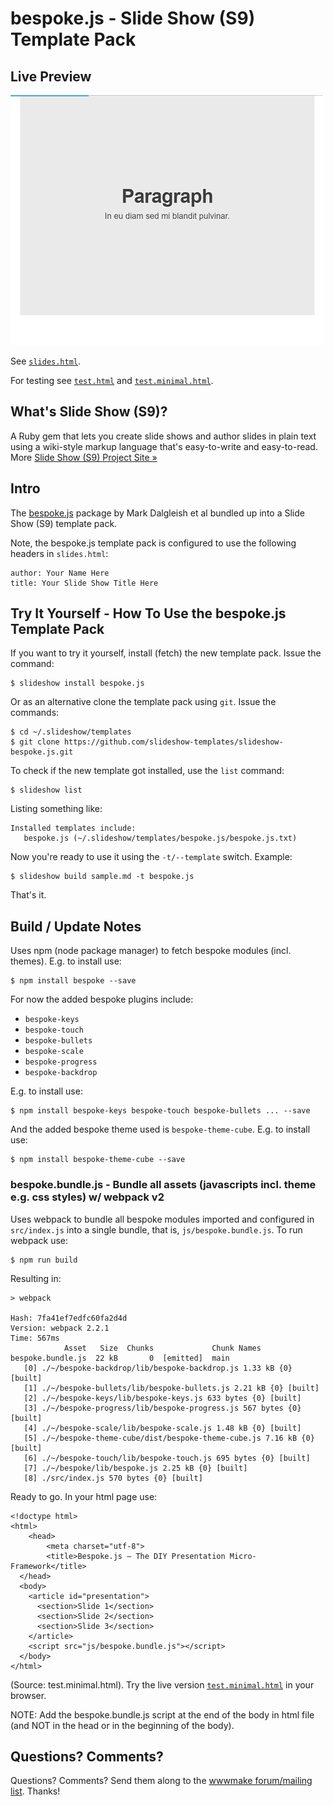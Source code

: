 # bespoke.js - Slide Show (S9) Template Pack

## Live Preview

![](preview.png)

See [`slides.html`](http://slideshow-templates.github.io/slideshow-bespoke.js/slides.html).

For testing see
[`test.html`](http://slideshow-templates.github.io/slideshow-bespoke.js/test.html) and
[`test.minimal.html`](http://slideshow-templates.github.io/slideshow-bespoke.js/test.minimal.html).


## What's Slide Show (S9)?

A Ruby gem that lets you create slide shows and author slides in plain text
using a wiki-style markup language that's easy-to-write and easy-to-read.
More [Slide Show (S9) Project Site »](http://slideshow-s9.github.io)

## Intro

The [bespoke.js](https://github.com/bespokejs/bespoke) package
by Mark Dalgleish et al bundled up into
a Slide Show (S9) template pack.

Note, the bespoke.js template pack is configured to use
the following headers in `slides.html`:

    author: Your Name Here
    title: Your Slide Show Title Here


## Try It Yourself - How To Use the bespoke.js Template Pack

If you want to try it yourself, install (fetch) the new template pack. Issue the command:

    $ slideshow install bespoke.js

Or as an alternative clone the template pack using `git`. Issue the commands:

    $ cd ~/.slideshow/templates
    $ git clone https://github.com/slideshow-templates/slideshow-bespoke.js.git

To check if the new template got installed, use the `list` command:

    $ slideshow list

Listing something like:

    Installed templates include:
       bespoke.js (~/.slideshow/templates/bespoke.js/bespoke.js.txt)


Now you're ready to use it using the `-t/--template` switch. Example:

    $ slideshow build sample.md -t bespoke.js

That's it.




## Build / Update Notes

Uses npm (node package manager) to fetch bespoke modules (incl. themes).
E.g. to install use:

    $ npm install bespoke --save

For now the added bespoke plugins include:

- `bespoke-keys`
- `bespoke-touch`
- `bespoke-bullets`
- `bespoke-scale`
- `bespoke-progress`
- `bespoke-backdrop`

E.g. to install use:

    $ npm install bespoke-keys bespoke-touch bespoke-bullets ... --save

And the added bespoke theme used is `bespoke-theme-cube`. E.g. to install use:

    $ npm install bespoke-theme-cube --save



### bespoke.bundle.js - Bundle all assets (javascripts incl. theme e.g. css styles) w/ webpack v2

Uses webpack to bundle all bespoke modules
imported and configured in `src/index.js`
into a single bundle, that is, `js/bespoke.bundle.js`.
To run webpack use:

    $ npm run build

Resulting in:

```
> webpack

Hash: 7fa41ef7edfc60fa2d4d
Version: webpack 2.2.1
Time: 567ms
            Asset   Size  Chunks             Chunk Names
bespoke.bundle.js  22 kB       0  [emitted]  main
   [0] ./~/bespoke-backdrop/lib/bespoke-backdrop.js 1.33 kB {0} [built]
   [1] ./~/bespoke-bullets/lib/bespoke-bullets.js 2.21 kB {0} [built]
   [2] ./~/bespoke-keys/lib/bespoke-keys.js 633 bytes {0} [built]
   [3] ./~/bespoke-progress/lib/bespoke-progress.js 567 bytes {0} [built]
   [4] ./~/bespoke-scale/lib/bespoke-scale.js 1.48 kB {0} [built]
   [5] ./~/bespoke-theme-cube/dist/bespoke-theme-cube.js 7.16 kB {0} [built]
   [6] ./~/bespoke-touch/lib/bespoke-touch.js 695 bytes {0} [built]
   [7] ./~/bespoke/lib/bespoke.js 2.25 kB {0} [built]
   [8] ./src/index.js 570 bytes {0} [built]
```

Ready to go. In your html page use:

```
<!doctype html>
<html>
	<head>
		<meta charset="utf-8">
		<title>Bespoke.js – The DIY Presentation Micro-Framework</title>
  </head>
  <body>
    <article id="presentation">
      <section>Slide 1</section>
      <section>Slide 2</section>
      <section>Slide 3</section>
    </article>
    <script src="js/bespoke.bundle.js"></script>
  </body>
</html>    
```

(Source: test.minimal.html). Try the live version [`test.minimal.html`](http://slideshow-templates.github.io/slideshow-bespoke.js/test.minimal.html)
in your browser.

NOTE: Add the bespoke.bundle.js script at the end of the body in html file
(and NOT in the head or in the beginning of the body).



## Questions? Comments?

Questions? Comments?
Send them along to the [wwwmake forum/mailing list](http://groups.google.com/group/wwwmake).
Thanks!
